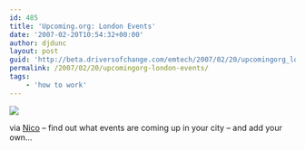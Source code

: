 ```yaml
---
id: 485
title: 'Upcoming.org: London Events'
date: '2007-02-20T10:54:32+00:00'
author: djdunc
layout: post
guid: 'http://beta.driversofchange.com/emtech/2007/02/20/upcomingorg_london_events/'
permalink: /2007/02/20/upcomingorg-london-events/
tags:
    - 'how to work'
---
```


[![](https://i0.wp.com/upcoming.org/images/logo/upcoming_logo2.png?w=262)](http://upcoming.org/metro/uk/london/london "Upcoming.org: London Events")

via [Nico](http://www.spy.co.uk/) – find out what events are coming up in your city – and add your own…